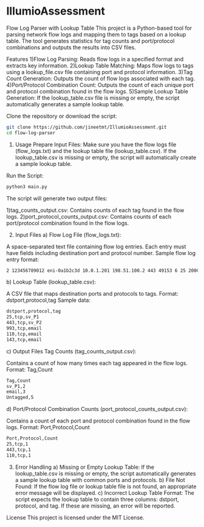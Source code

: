 # IllumioAssessment
Flow Log Parser with Lookup Table
This project is a Python-based tool for parsing network flow logs and mapping them to tags based on a lookup table. The tool generates statistics for tag counts and port/protocol combinations and outputs the results into CSV files.

Features
1)Flow Log Parsing: Reads flow logs in a specified format and extracts key information.
2)Lookup Table Matching: Maps flow logs to tags using a lookup_file.csv file containing port and protocol information.
3)Tag Count Generation: Outputs the count of flow logs associated with each tag.
4)Port/Protocol Combination Count: Outputs the count of each unique port and protocol combination found in the flow logs.
5)Sample Lookup Table Generation: If the lookup_table.csv file is missing or empty, the script automatically generates a sample lookup table.


Clone the repository or download the script:
```sh
git clone https://github.com/jineetmt/IllumioAssessment.git
cd flow-log-parser
```

1) Usage
Prepare Input Files: Make sure you have the flow logs file (flow_logs.txt) and the lookup table file (lookup_table.csv).
If the lookup_table.csv is missing or empty, the script will automatically create a sample lookup table.

Run the Script:
```sh
python3 main.py
```


The script will generate two output files:

1)tag_counts_output.csv: Contains counts of each tag found in the flow logs.
2)port_protocol_counts_output.csv: Contains counts of each port/protocol combination found in the flow logs.

2) Input Files
a) Flow Log File (flow_logs.txt):

A space-separated text file containing flow log entries. Each entry must have fields including destination port and protocol number.
Sample flow log entry format:
```sh
2 123456789012 eni-0a1b2c3d 10.0.1.201 198.51.100.2 443 49153 6 25 20000 1620140761 1620140821 ACCEPT OK
```

b) Lookup Table (lookup_table.csv):

A CSV file that maps destination ports and protocols to tags.
Format: dstport,protocol,tag
Sample data:
```sh
dstport,protocol,tag
25,tcp,sv_P1
443,tcp,sv_P2
993,tcp,email
110,tcp,email
143,tcp,email
```

c) Output Files
Tag Counts (tag_counts_output.csv):

Contains a count of how many times each tag appeared in the flow logs.
Format: Tag,Count
```sh
Tag,Count
sv_P1,2
email,3
Untagged,5
```

d) Port/Protocol Combination Counts (port_protocol_counts_output.csv):

Contains a count of each port and protocol combination found in the flow logs.
Format: Port,Protocol,Count
```sh
Port,Protocol,Count
25,tcp,1
443,tcp,1
110,tcp,1
```

3) Error Handling
a) Missing or Empty Lookup Table: If the lookup_table.csv is missing or empty, the script automatically generates a sample lookup table with common ports and protocols.
b) File Not Found: If the flow log file or lookup table file is not found, an appropriate error message will be displayed.
c) Incorrect Lookup Table Format: The script expects the lookup table to contain three columns: dstport, protocol, and tag. If these are missing, an error will be reported.


License
This project is licensed under the MIT License.

